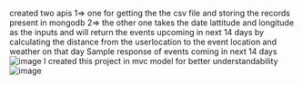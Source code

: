 created two apis 
  1=> one for getting the the csv file and storing the records present in mongodb 
  2=> the other one takes the date lattitude and longitude as the inputs and will return the events upcoming in next 14 days by calculating the distance from the userlocation to the event location and weather on that day
Sample response of events coming in next 14 days
![image](https://github.com/Vamsikr2002/eventhandling/assets/115055314/cbb61575-189f-4e76-88ae-0c4874c943ef)
I created this project in mvc model for better understandability
![image](https://github.com/Vamsikr2002/eventhandling/assets/115055314/f8791d34-0e6c-43f7-8f77-1b0e5dbc094d)
